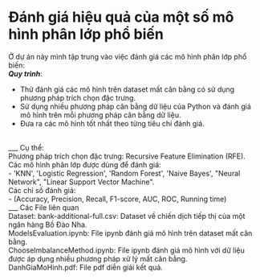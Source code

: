 # Đánh giá hiệu quả của một số mô hình phân lớp phổ biến
Ở dự án này mình tập trung vào việc đánh giá các mô hình phân lớp phổ biến: <br>
**_Quy trình_**: <br>
* Thử đánh giá các mô hình trên dataset mất cân bằng có sử dụng phương pháp trích chọn đặc trưng. <br>
* Sử dụng nhiều phương pháp cân bằng dữ liệu của Python và đánh giá mô hình trên mỗi phương pháp cân bằng dữ liệu. <br>
* Đưa ra các mô hình tốt nhất theo từng tiêu chí đánh giá. <br>
<br>
___
Cụ thể: <br>
Phương pháp trích chọn đặc trưng: Recursive Feature Elimination (RFE). <br>
Các mô hình phân lớp được dùng để đánh giá: <br>
- 'KNN', 'Logistic Regression', 'Random Forest', 'Naive Bayes', "Neural Network", "Linear Support Vector Machine". <br> 
Các chỉ số đánh giá: <br>
- (Accuracy, Precision, Recall, F1-score, AUC, ROC, Running time) <br>
___ 
Các File liên quan <br>
Dataset: bank-additional-full.csv: Dataset về chiến dịch tiếp thị của một ngân hàng Bồ Đào Nha. <br>
ModelsEvaluation.ipynb: File ipynb đánh giá mô hình trên dataset mất cân bằng. <br>
ChooseImbalanceMethod.ipynb: File ipynb đánh giá mô hình với dữ liệu được áp dụng nhiều phương pháp xử lý mất cân bằng. <br>
DanhGiaMoHinh.pdf: File pdf diễn giải kết quả.
